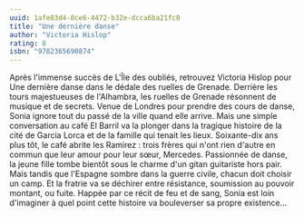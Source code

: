 ```yaml
---
uuid: 1afe83d4-0ce6-4472-b32e-dcca6ba21fc0
title: "Une dernière danse"
author: "Victoria Hislop"
rating: 8
isbn: "9782365690874"
---
```


Après l'immense succès de L'Île des oubliés, retrouvez Victoria Hislop pour Une dernière danse dans le dédale des ruelles de Grenade. Derrière les tours majestueuses de l'Alhambra, les ruelles de Grenade résonnent de musique et de secrets. Venue de Londres pour prendre des cours de danse, Sonia ignore tout du passé de la ville quand elle arrive. Mais une simple conversation au café El Barril va la plonger dans la tragique histoire de la cité de Garcia Lorca et de la famille qui tenait les lieux. Soixante-dix ans plus tôt, le café abrite les Ramirez : trois frères qui n'ont rien d'autre en commun que leur amour pour leur sœur, Mercedes. Passionnée de danse, la jeune fille tombe bientôt sous le charme d'un gitan guitariste hors pair. Mais tandis que l'Espagne sombre dans la guerre civile, chacun doit choisir un camp. Et la fratrie va se déchirer entre résistance, soumission au pouvoir montant, ou fuite. Happée par ce récit de feu et de sang, Sonia est loin d'imaginer à quel point cette histoire va bouleverser sa propre existence...